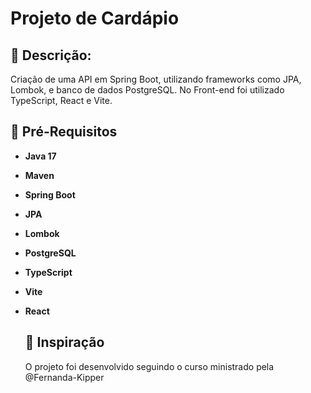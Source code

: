 # Projeto de Cardápio


## 📖 Descrição:
Criação de uma API em Spring Boot, utilizando frameworks como JPA, Lombok, e banco de dados PostgreSQL.
No Front-end foi utilizado TypeScript, React e Vite.


## 🚀 Pré-Requisitos

- **Java 17**
- **Maven**
- **Spring Boot**
- **JPA**
- **Lombok**
- **PostgreSQL**
- **TypeScript**
- **Vite**
- **React**

  ## 🤝 Inspiração
  O projeto foi desenvolvido seguindo o curso ministrado pela @Fernanda-Kipper
  
